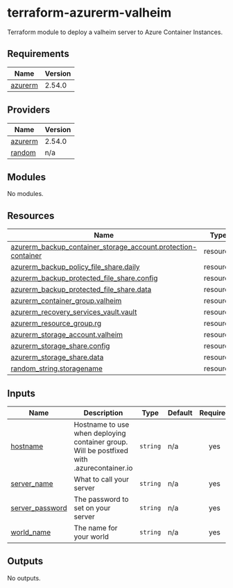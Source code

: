 # terraform-azurerm-valheim

Terraform module to deploy a valheim server to Azure Container Instances.

## Requirements

| Name                                                               | Version |
| ------------------------------------------------------------------ | ------- |
| <a name="requirement_azurerm"></a> [azurerm](#requirement_azurerm) | 2.54.0  |

## Providers

| Name                                                         | Version |
| ------------------------------------------------------------ | ------- |
| <a name="provider_azurerm"></a> [azurerm](#provider_azurerm) | 2.54.0  |
| <a name="provider_random"></a> [random](#provider_random)    | n/a     |

## Modules

No modules.

## Resources

| Name                                                                                                                                                                              | Type     |
| --------------------------------------------------------------------------------------------------------------------------------------------------------------------------------- | -------- |
| [azurerm_backup_container_storage_account.protection-container](https://registry.terraform.io/providers/hashicorp/azurerm/2.54.0/docs/resources/backup_container_storage_account) | resource |
| [azurerm_backup_policy_file_share.daily](https://registry.terraform.io/providers/hashicorp/azurerm/2.54.0/docs/resources/backup_policy_file_share)                                | resource |
| [azurerm_backup_protected_file_share.config](https://registry.terraform.io/providers/hashicorp/azurerm/2.54.0/docs/resources/backup_protected_file_share)                         | resource |
| [azurerm_backup_protected_file_share.data](https://registry.terraform.io/providers/hashicorp/azurerm/2.54.0/docs/resources/backup_protected_file_share)                           | resource |
| [azurerm_container_group.valheim](https://registry.terraform.io/providers/hashicorp/azurerm/2.54.0/docs/resources/container_group)                                                | resource |
| [azurerm_recovery_services_vault.vault](https://registry.terraform.io/providers/hashicorp/azurerm/2.54.0/docs/resources/recovery_services_vault)                                  | resource |
| [azurerm_resource_group.rg](https://registry.terraform.io/providers/hashicorp/azurerm/2.54.0/docs/resources/resource_group)                                                       | resource |
| [azurerm_storage_account.valheim](https://registry.terraform.io/providers/hashicorp/azurerm/2.54.0/docs/resources/storage_account)                                                | resource |
| [azurerm_storage_share.config](https://registry.terraform.io/providers/hashicorp/azurerm/2.54.0/docs/resources/storage_share)                                                     | resource |
| [azurerm_storage_share.data](https://registry.terraform.io/providers/hashicorp/azurerm/2.54.0/docs/resources/storage_share)                                                       | resource |
| [random_string.storagename](https://registry.terraform.io/providers/hashicorp/random/latest/docs/resources/string)                                                                | resource |

## Inputs

| Name                                                                           | Description                                                                                       | Type     | Default | Required |
| ------------------------------------------------------------------------------ | ------------------------------------------------------------------------------------------------- | -------- | ------- | :------: |
| <a name="input_hostname"></a> [hostname](#input_hostname)                      | Hostname to use when deploying container group. Will be postfixed with <region>.azurecontainer.io | `string` | n/a     |   yes    |
| <a name="input_server_name"></a> [server_name](#input_server_name)             | What to call your server                                                                          | `string` | n/a     |   yes    |
| <a name="input_server_password"></a> [server_password](#input_server_password) | The password to set on your server                                                                | `string` | n/a     |   yes    |
| <a name="input_world_name"></a> [world_name](#input_world_name)                | The name for your world                                                                           | `string` | n/a     |   yes    |

## Outputs

No outputs.
